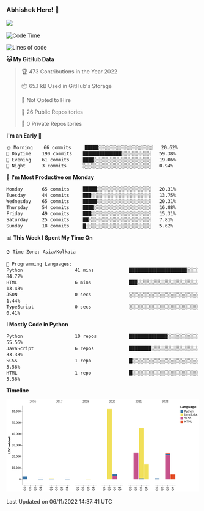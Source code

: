 ### Abhishek Here! 👋
![](https://komarev.com/ghpvc/?username=5parkp1ug&color=green)

<!--
**5parkp1ug/5parkp1ug** is a ✨ _special_ ✨ repository because its `README.md` (this file) appears on your GitHub profile.

Here are some ideas to get you started:

- 🔭 I’m currently working on ...
- 🌱 I’m currently learning ...
- 👯 I’m looking to collaborate on ...
- 🤔 I’m looking for help with ...
- 💬 Ask me about ...
- 📫 How to reach me: ...
- 😄 Pronouns: ...
- ⚡ Fun fact: ...
-->

<!--START_SECTION:waka-->
![Code Time](http://img.shields.io/badge/Code%20Time-511%20hrs%2052%20mins-blue)

![Lines of code](https://img.shields.io/badge/From%20Hello%20World%20I%27ve%20Written-180%20Thousand%20lines%20of%20code-blue)

**🐱 My GitHub Data** 

> 🏆 473 Contributions in the Year 2022
 > 
> 📦 65.1 kB Used in GitHub's Storage 
 > 
> 🚫 Not Opted to Hire
 > 
> 📜 26 Public Repositories 
 > 
> 🔑 0 Private Repositories  
 > 
**I'm an Early 🐤** 

```text
🌞 Morning    66 commits     █████░░░░░░░░░░░░░░░░░░░░   20.62% 
🌆 Daytime    190 commits    ██████████████░░░░░░░░░░░   59.38% 
🌃 Evening    61 commits     ████░░░░░░░░░░░░░░░░░░░░░   19.06% 
🌙 Night      3 commits      ░░░░░░░░░░░░░░░░░░░░░░░░░   0.94%

```
📅 **I'm Most Productive on Monday** 

```text
Monday       65 commits     █████░░░░░░░░░░░░░░░░░░░░   20.31% 
Tuesday      44 commits     ███░░░░░░░░░░░░░░░░░░░░░░   13.75% 
Wednesday    65 commits     █████░░░░░░░░░░░░░░░░░░░░   20.31% 
Thursday     54 commits     ████░░░░░░░░░░░░░░░░░░░░░   16.88% 
Friday       49 commits     ███░░░░░░░░░░░░░░░░░░░░░░   15.31% 
Saturday     25 commits     ██░░░░░░░░░░░░░░░░░░░░░░░   7.81% 
Sunday       18 commits     █░░░░░░░░░░░░░░░░░░░░░░░░   5.62%

```


📊 **This Week I Spent My Time On** 

```text
⌚︎ Time Zone: Asia/Kolkata

💬 Programming Languages: 
Python                   41 mins             █████████████████████░░░░   84.72% 
HTML                     6 mins              ███░░░░░░░░░░░░░░░░░░░░░░   13.43% 
JSON                     0 secs              ░░░░░░░░░░░░░░░░░░░░░░░░░   1.44% 
TypeScript               0 secs              ░░░░░░░░░░░░░░░░░░░░░░░░░   0.41%

```

**I Mostly Code in Python** 

```text
Python                   10 repos            ██████████████░░░░░░░░░░░   55.56% 
JavaScript               6 repos             ████████░░░░░░░░░░░░░░░░░   33.33% 
SCSS                     1 repo              █░░░░░░░░░░░░░░░░░░░░░░░░   5.56% 
HTML                     1 repo              █░░░░░░░░░░░░░░░░░░░░░░░░   5.56%

```


**Timeline**

![Chart not found](https://raw.githubusercontent.com/5parkp1ug/5parkp1ug/master/charts/bar_graph.png) 


 Last Updated on 06/11/2022 14:37:41 UTC
<!--END_SECTION:waka-->
